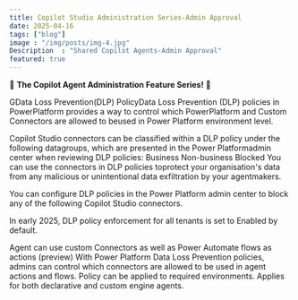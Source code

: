 ```yaml
---
title: Copilot Studio Administration Series-Admin Approval
date: 2025-04-16
tags: ["blog"]
image : "/img/posts/img-4.jpg"
Description  : "Shared Copilot Agents-Admin Approval"
featured: true
---
```

🚀 **The Copilot Agent Administration Feature Series!** 🚀


GData Loss Prevention(DLP) PolicyData Loss Prevention (DLP) policies in PowerPlatform provides a way to control which PowerPlatform and Custom Connectors are allowed to beused in Power Platform environment level.

Copilot Studio connectors can be classified 
within a DLP policy under the following datagroups, which are presented in the Power Platformadmin center when reviewing DLP policies:
Business
Non-business
Blocked
You can use the connectors in DLP policies toprotect your organisation's data from any malicious or 
unintentional data exfiltration by your agentmakers.

You can configure DLP policies in the Power
Platform admin center to block any of the
following Copilot Studio connectors.


In early 2025, DLP policy enforcement for all tenants is set to Enabled by default.

Agent can use custom Connectors as well as Power Automate flows as actions (preview)
With Power Platform Data Loss Prevention policies, admins can control which connectors are allowed to be used in agent actions and flows.
Policy can be applied to required environments.
Applies for both declarative and custom engine agents.


